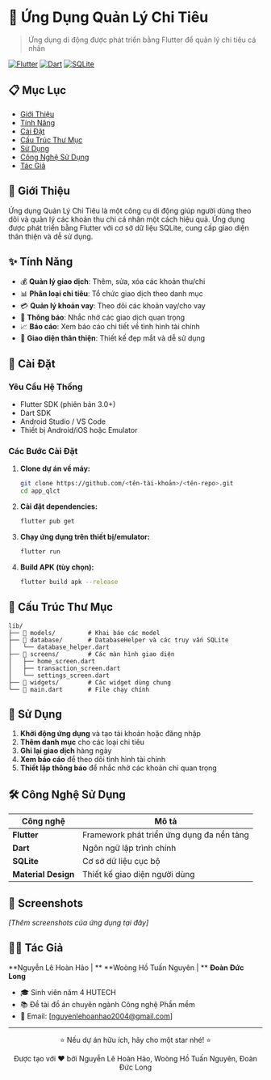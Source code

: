 # 📱 Ứng Dụng Quản Lý Chi Tiêu

> Ứng dụng di động được phát triển bằng Flutter để quản lý chi tiêu cá nhân

[![Flutter](https://img.shields.io/badge/Flutter-02569B?style=for-the-badge&logo=flutter&logoColor=white)](https://flutter.dev)
[![Dart](https://img.shields.io/badge/Dart-0175C2?style=for-the-badge&logo=dart&logoColor=white)](https://dart.dev)
[![SQLite](https://img.shields.io/badge/SQLite-07405E?style=for-the-badge&logo=sqlite&logoColor=white)](https://sqlite.org)

## 📋 Mục Lục

- [Giới Thiệu](#-giới-thiệu)
- [Tính Năng](#-tính-năng)
- [Cài Đặt](#-cài-đặt)
- [Cấu Trúc Thư Mục](#-cấu-trúc-thư-mục)
- [Sử Dụng](#-sử-dụng)
- [Công Nghệ Sử Dụng](#-công-nghệ-sử-dụng)
- [Tác Giả](#-tác-giả)

## 🎯 Giới Thiệu

Ứng dụng Quản Lý Chi Tiêu là một công cụ di động giúp người dùng theo dõi và quản lý các khoản thu chi cá nhân một cách hiệu quả. Ứng dụng được phát triển bằng Flutter với cơ sở dữ liệu SQLite, cung cấp giao diện thân thiện và dễ sử dụng.

## ✨ Tính Năng

- 💰 **Quản lý giao dịch**: Thêm, sửa, xóa các khoản thu/chi
- 📊 **Phân loại chi tiêu**: Tổ chức giao dịch theo danh mục
- 💳 **Quản lý khoản vay**: Theo dõi các khoản vay/cho vay
- 🔔 **Thông báo**: Nhắc nhở các giao dịch quan trọng
- 📈 **Báo cáo**: Xem báo cáo chi tiết về tình hình tài chính
- 🎨 **Giao diện thân thiện**: Thiết kế đẹp mắt và dễ sử dụng

## 🚀 Cài Đặt

### Yêu Cầu Hệ Thống

- Flutter SDK (phiên bản 3.0+)
- Dart SDK
- Android Studio / VS Code
- Thiết bị Android/iOS hoặc Emulator

### Các Bước Cài Đặt

1. **Clone dự án về máy:**
   ```bash
   git clone https://github.com/<tên-tài-khoản>/<tên-repo>.git
   cd app_qlct
   ```

2. **Cài đặt dependencies:**
   ```bash
   flutter pub get
   ```

3. **Chạy ứng dụng trên thiết bị/emulator:**
   ```bash
   flutter run
   ```

4. **Build APK (tùy chọn):**
   ```bash
   flutter build apk --release
   ```

## 📂 Cấu Trúc Thư Mục

```
lib/
├── 📁 models/         # Khai báo các model
├── 📁 database/       # DatabaseHelper và các truy vấn SQLite
│   └── database_helper.dart
├── 📁 screens/        # Các màn hình giao diện
│   ├── home_screen.dart
│   ├── transaction_screen.dart
│   └── settings_screen.dart
├── 📁 widgets/        # Các widget dùng chung
└── 📄 main.dart       # File chạy chính
```

## 📖 Sử Dụng

1. **Khởi động ứng dụng** và tạo tài khoản hoặc đăng nhập
2. **Thêm danh mục** cho các loại chi tiêu
3. **Ghi lại giao dịch** hàng ngày
4. **Xem báo cáo** để theo dõi tình hình tài chính
5. **Thiết lập thông báo** để nhắc nhở các khoản chi quan trọng

## 🛠 Công Nghệ Sử Dụng

| Công nghệ | Mô tả |
|-----------|-------|
| **Flutter** | Framework phát triển ứng dụng đa nền tảng |
| **Dart** | Ngôn ngữ lập trình chính |
| **SQLite** | Cơ sở dữ liệu cục bộ |
| **Material Design** | Thiết kế giao diện người dùng |

## 📱 Screenshots

*[Thêm screenshots của ứng dụng tại đây]*

## 👨‍💻 Tác Giả

**Nguyễn Lê Hoàn Hảo | **
**Woòng Hồ Tuấn Nguyên | **
**Đoàn Đức Long**
- 🎓 Sinh viên năm 4 HUTECH
- 📚 Đề tài đồ án chuyên ngành Công nghệ Phần mềm
- 📧 Email: [nguyenlehoanhao2004@gmail.com]

---

<div align="center">
  <p>⭐ Nếu dự án hữu ích, hãy cho một star nhé! ⭐</p>
  <p>Được tạo với ❤️ bởi Nguyễn Lê Hoàn Hảo, Woòng Hồ Tuấn Nguyên, Đoàn Đức Long</p>
</div>
